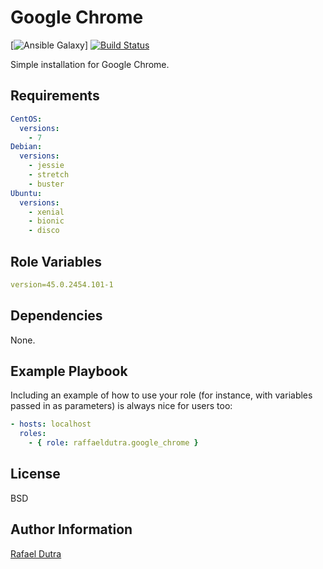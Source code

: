 Google Chrome
=============

[![Ansible Galaxy](https://img.shields.io/badge/Ansible%20Galaxy-Google%20Chrome%20Role-blue)] [![Build Status](https://img.shields.io/travis/raffaeldutra/ansible-role-google-chrome/master)](https://travis-ci.org/ansible_role_google_chrome)

Simple installation for Google Chrome.

Requirements
------------

```yaml
CentOS:
  versions:
    - 7
Debian:
  versions:
    - jessie
    - stretch
    - buster
Ubuntu:
  versions:
    - xenial
    - bionic
    - disco
```

Role Variables
--------------

```yaml
version=45.0.2454.101-1
```

Dependencies
------------

None.

Example Playbook
----------------

Including an example of how to use your role (for instance, with variables passed in as parameters) is always nice for users too:

```yaml
- hosts: localhost
  roles:
    - { role: raffaeldutra.google_chrome }
```

License
-------

BSD

Author Information
------------------

[Rafael Dutra](https://github.com/raffaeldutra)